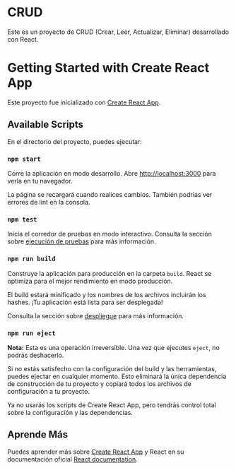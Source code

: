 # CRUD

Este es un proyecto de CRUD (Crear, Leer, Actualizar, Eliminar) desarrollado con React.

# Getting Started with Create React App

Este proyecto fue inicializado con [Create React App](https://github.com/facebook/create-react-app).

## Available Scripts

En el directorio del proyecto, puedes ejecutar:

### `npm start`

Corre la aplicación en modo desarrollo.
Abre [http://localhost:3000](http://localhost:3000) para verla en tu navegador.

La página se recargará cuando realices cambios. También podrías ver errores de lint en la consola.

### `npm test`

Inicia el corredor de pruebas en modo interactivo.
Consulta la sección sobre [ejecución de pruebas](https://facebook.github.io/create-react-app/docs/running-tests) para más información.

### `npm run build`

Construye la aplicación para producción en la carpeta `build`.
React se optimiza para el mejor rendimiento en modo producción.

El build estará minificado y los nombres de los archivos incluirán los hashes.
¡Tu aplicación está lista para ser desplegada!

Consulta la sección sobre [despliegue](https://facebook.github.io/create-react-app/docs/deployment) para más información.

### `npm run eject`

**Nota:** Esta es una operación irreversible. Una vez que ejecutes `eject`, no podrás deshacerlo.

Si no estás satisfecho con la configuración del build y las herramientas, puedes ejectar en cualquier momento. Esto eliminará la única dependencia de construcción de tu proyecto y copiará todos los archivos de configuración a tu proyecto.

Ya no usarás los scripts de Create React App, pero tendrás control total sobre la configuración y las dependencias.

## Aprende Más

Puedes aprender más sobre [Create React App](https://facebook.github.io/create-react-app/docs/getting-started) y React en su documentación oficial [React documentation](https://reactjs.org/).
